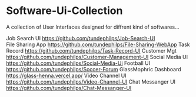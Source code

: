 # Software-Ui-Collection
A collection of User Interfaces designed for diffrent kind of softwares...

Job Search UI https://github.com/tundephilps/Job-Search-UI </br>
File Sharing App https://github.com/tundephilps/File-Sharing-WebApp
Task Record https://github.com/tundephilps/Task-Record-UI
Customer Mgt https://github.com/tundephilps/Customer-Management-UI
Social Media UI https://github.com/tundephilps/Social-Media-Ui
Football UI https://github.com/tundephilps/Soccer-Forum
GlassMophric Dashboard https://glass-henna.vercel.app/
Video Channel UI https://github.com/tundephilps/Video-Channel-UI
Chat Messanger UI https://github.com/tundephilps/Chat-Messanger-UI
